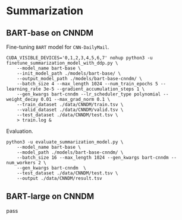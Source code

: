 # Summarization


## BART-base on CNNDM

Fine-tuning ``BART`` model for ``CNN-DailyMail``.
```python3
CUDA_VISIBLE_DEVICES='0,1,2,3,4,5,6,7' nohup python3 -u finetune_summarization_model_with_ddp.py \
    --model_name bart-base \
    --init_model_path ./models/bart-base/ \
    --output_model_path ./models/bart-base-cnndm/ \
    --batch_size 4 --max_length 1024 --num_train_epochs 5 --learning_rate 3e-5 --gradient_accumulation_steps 1 \
    --gen_kwargs bart-cnndm --lr_scheduler_type polynomial --weight_decay 0.01 --max_grad_norm 0.1 \
    --train_dataset ./data/CNNDM/train.tsv \
    --valid_dataset ./data/CNNDM/valid.tsv \
    --test_dataset ./data/CNNDM/test.tsv \
    > train.log &
```

Evaluation.
```python3
python3 -u evaluate_summarization_model.py \
    --model_name bart-base \
    --model_path ./models/bart-base-cnndm/ \
    --batch_size 16 --max_length 1024 --gen_kwargs bart-cnndm --num_workers 2 \
    --gen_kwargs bart-cnndm  \
    --test_dataset ./data/CNNDM/test.tsv \
    --output ./data/CNNDM/result.tsv
```


## BART-large on CNNDM

pass
